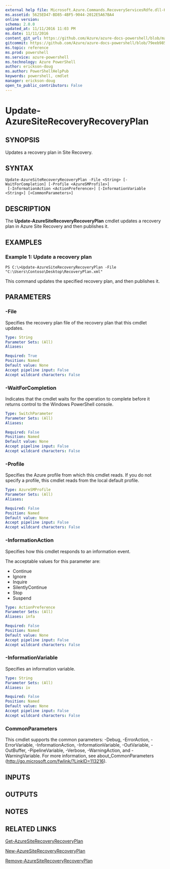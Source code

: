 ```yaml
---
external help file: Microsoft.Azure.Commands.RecoveryServicesRdfe.dll-Help.xml
ms.assetid: 5625ED47-BD85-4BF5-9044-2012E5A67BA4
online version: 
schema: 2.0.0
updated_at: 11/11/2016 11:03 PM
ms.date: 11/11/2016
content_git_url: https://github.com/Azure/azure-docs-powershell/blob/master/azureps-cmdlets-docs/ServiceManagement/Azure.SiteRecoveryServices/v3.1.0/Update-AzureSiteRecoveryRecoveryPlan.md
gitcommit: https://github.com/Azure/azure-docs-powershell/blob/79eeb985ea480979357fb4695832a0c3d29a48bf/azureps-cmdlets-docs/ServiceManagement/Azure.SiteRecoveryServices/v3.1.0/Update-AzureSiteRecoveryRecoveryPlan.md
ms.topic: reference
ms.prod: powershell
ms.service: azure-powershell
ms.technology: Azure PowerShell
author: erickson-doug
ms.author: PowerShellHelpPub
keywords: powershell, cmdlet
manager: erickson-doug
open_to_public_contributors: False
---
```


# Update-AzureSiteRecoveryRecoveryPlan

## SYNOPSIS
Updates a recovery plan in Site Recovery.

## SYNTAX

```
Update-AzureSiteRecoveryRecoveryPlan -File <String> [-WaitForCompletion] [-Profile <AzureSMProfile>]
 [-InformationAction <ActionPreference>] [-InformationVariable <String>] [<CommonParameters>]
```

## DESCRIPTION
The **Update-AzureSiteRecoveryRecoveryPlan** cmdlet updates a recovery plan in Azure Site Recovery and then publishes it.

## EXAMPLES

### Example 1: Update a recovery plan
```
PS C:\>Update-AzureSiteRecoveryRecoveryPlan -File "C:\Users\Contoso\Desktop\RecoveryPlan.xml"
```

This command updates the specified recovery plan, and then publishes it.

## PARAMETERS

### -File
Specifies the recovery plan file of the recovery plan that this cmdlet updates.

```yaml
Type: String
Parameter Sets: (All)
Aliases: 

Required: True
Position: Named
Default value: None
Accept pipeline input: False
Accept wildcard characters: False
```

### -WaitForCompletion
Indicates that the cmdlet waits for the operation to complete before it returns control to the Windows PowerShell console.

```yaml
Type: SwitchParameter
Parameter Sets: (All)
Aliases: 

Required: False
Position: Named
Default value: None
Accept pipeline input: False
Accept wildcard characters: False
```

### -Profile
Specifies the Azure profile from which this cmdlet reads.
If you do not specify a profile, this cmdlet reads from the local default profile.

```yaml
Type: AzureSMProfile
Parameter Sets: (All)
Aliases: 

Required: False
Position: Named
Default value: None
Accept pipeline input: False
Accept wildcard characters: False
```

### -InformationAction
Specifies how this cmdlet responds to an information event.

The acceptable values for this parameter are:

- Continue
- Ignore
- Inquire
- SilentlyContinue
- Stop
- Suspend

```yaml
Type: ActionPreference
Parameter Sets: (All)
Aliases: infa

Required: False
Position: Named
Default value: None
Accept pipeline input: False
Accept wildcard characters: False
```

### -InformationVariable
Specifies an information variable.

```yaml
Type: String
Parameter Sets: (All)
Aliases: iv

Required: False
Position: Named
Default value: None
Accept pipeline input: False
Accept wildcard characters: False
```

### CommonParameters
This cmdlet supports the common parameters: -Debug, -ErrorAction, -ErrorVariable, -InformationAction, -InformationVariable, -OutVariable, -OutBuffer, -PipelineVariable, -Verbose, -WarningAction, and -WarningVariable. For more information, see about_CommonParameters (http://go.microsoft.com/fwlink/?LinkID=113216).

## INPUTS

## OUTPUTS

## NOTES

## RELATED LINKS

[Get-AzureSiteRecoveryRecoveryPlan](xref:ServiceManagement/Azure.SiteRecoveryServices/v3.1.0/Get-AzureSiteRecoveryRecoveryPlan.md)

[New-AzureSiteRecoveryRecoveryPlan](xref:ServiceManagement/Azure.SiteRecoveryServices/v3.1.0/New-AzureSiteRecoveryRecoveryPlan.md)

[Remove-AzureSiteRecoveryRecoveryPlan](xref:ServiceManagement/Azure.SiteRecoveryServices/v3.1.0/Remove-AzureSiteRecoveryRecoveryPlan.md)


